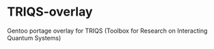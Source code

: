 TRIQS-overlay
=============

Gentoo portage overlay for TRIQS (Toolbox for Research on Interacting Quantum Systems)
